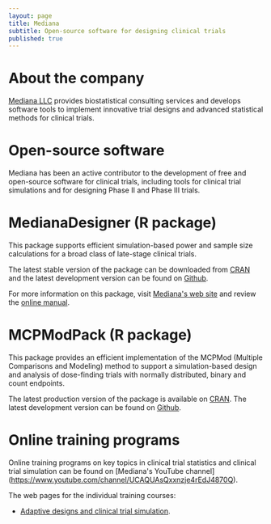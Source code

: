 ```yaml
---
layout: page
title: Mediana
subtitle: Open-source software for designing clinical trials
published: true
---
```


# About the company

[Mediana LLC](http://www.mediana.us) provides biostatistical consulting services and develops software tools to implement innovative trial designs and advanced statistical methods for clinical trials.

# Open-source software

Mediana has been an active contributor to the development of free and open-source software for clinical trials, including tools for clinical trial simulations and for designing Phase II and Phase III trials. 

# MedianaDesigner (R package)

This package supports efficient simulation-based power and sample size calculations for a broad class of late-stage clinical trials. 

The latest stable version of the package can be downloaded from [CRAN](https://cran.r-project.org/web/packages/MedianaDesigner/index.html) and the latest development version can be found on [Github](https://github.com/medianasoft/MedianaDesigner). 

For more information on this package, visit [Mediana's web site](http://www.mediana.us/free-software) and review the [online manual](https://medianasoft.github.io/MedianaDesigner). 

# MCPModPack (R package)

This package provides an efficient implementation of the MCPMod (Multiple Comparisons and Modeling) method to support a simulation-based design and analysis of dose-finding trials with normally distributed, binary and count endpoints.

The latest production version of the package is available on [CRAN](https://cran.r-project.org/web/packages/MCPModPack/index.html).  The latest development version can be found on [Github](https://github.com/medianasoft/MCPModPack).

# Online training programs

Online training programs on key topics in clinical trial statistics and clinical trial simulation can be found on [Mediana's YouTube channel] (https://www.youtube.com/channel/UCAQUAsQxxnzje4rEdJ4870Q). 

The web pages for the individual training courses:

* [Adaptive designs and clinical trial simulation](https://medianasoft.github.io/AdaptiveDesignTraining).
